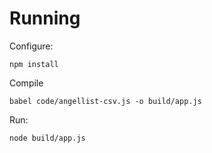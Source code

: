 # Running

Configure:

`npm install`

Compile

`babel code/angellist-csv.js -o build/app.js`


Run:

`node build/app.js`

